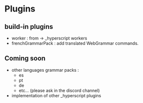 # Plugins

## build-in plugins
- worker : from -> _hyperscript workers
- frenchGrammarPack : add translated WebGrammar commands.

## Coming soon
- other languages grammar packs :
    - es
    - pt
    - de
    - etc... (please ask in the discord channel)
- implementation of other _hyperscript plugins